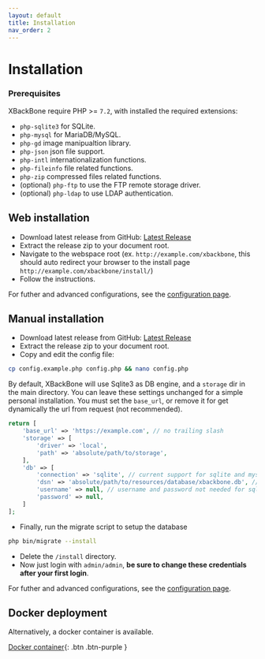 ```yaml
---
layout: default
title: Installation
nav_order: 2
---
```


# Installation

### Prerequisites
XBackBone require PHP >= `7.2`, with installed the required extensions:
+ `php-sqlite3` for SQLite.
+ `php-mysql` for MariaDB/MySQL.
+ `php-gd` image manipualtion library.
+ `php-json` json file support.
+ `php-intl` internationalization functions.
+ `php-fileinfo` file related functions.
+ `php-zip` compressed files related functions.
+ (optional) `php-ftp` to use the FTP remote storage driver.
+ (optional) `php-ldap` to use LDAP authentication.

## Web installation
+ Download latest release from GitHub: [Latest Release](https://github.com/SergiX44/XBackBone/releases/latest)
+ Extract the release zip to your document root.
+ Navigate to the webspace root (ex. `http://example.com/xbackbone`, this should auto redirect your browser to the install page `http://example.com/xbackbone/install/`)
+ Follow the instructions.

For futher and advanced configurations, see the [configuration page](configuration.md).

## Manual installation
+ Download latest release from GitHub: [Latest Release](https://github.com/SergiX44/XBackBone/releases/latest)
+ Extract the release zip to your document root.
+ Copy and edit the config file:
```sh
cp config.example.php config.php && nano config.php
```
By default, XBackBone will use Sqlite3 as DB engine, and a `storage` dir in the main directory. You can leave these settings unchanged for a simple personal installation.
You must set the `base_url`, or remove it for get dynamically the url from request (not recommended).

```php
return [
	'base_url' => 'https://example.com', // no trailing slash
	'storage' => [
		'driver' => 'local',
		'path' => 'absolute/path/to/storage',
	],
	'db' => [
		'connection' => 'sqlite', // current support for sqlite and mysql
		'dsn' => 'absolute/path/to/resources/database/xbackbone.db', // if sqlite should be an absolute path
		'username' => null, // username and password not needed for sqlite
		'password' => null,
	]
];
```
+ Finally, run the migrate script to setup the database

```sh
php bin/migrate --install
```
+ Delete the `/install` directory.
+ Now just login with `admin/admin`, **be sure to change these credentials after your first login**.


For futher and advanced configurations, see the [configuration page](configuration.md).

## Docker deployment
Alternatively, a docker container is available.

[Docker container](https://fleet.linuxserver.io/image?name=linuxserver/xbackbone){: .btn .btn-purple }
